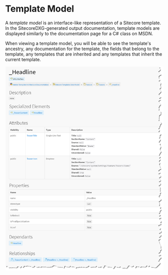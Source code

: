# Template Model

A _template model_ is an interface-like representation of a Sitecore template. In the SitecoreDXG-generated output documentation, template models are displayed similarly to the documentation page for a C\# class on MSDN.

When viewing a template model, you will be able to see the template's ancestry, any documentation for the template, the fields that belong to the template, any templates that are inherited and any templates that inherit the current template.

![The model of the \_Headline template from Habitat&apos;s Teasers module](../../.gitbook/assets/template-model%20%281%29.png)

